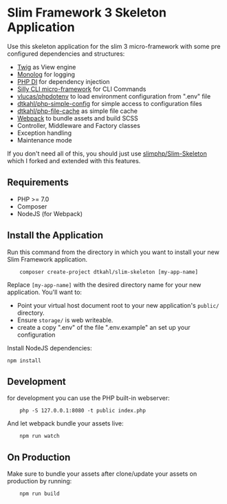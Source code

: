 # Slim Framework 3 Skeleton Application

Use this skeleton application for the slim 3 micro-framework with some pre configured dependencies and structures:

- [Twig](https://github.com/twigphp/Twig) as View engine
- [Monolog](https://github.com/monolog/monolog) for logging
- [PHP DI](https://github.com/PHP-DI/PHP-DI) for dependency injection
- [Silly CLI micro-framework](https://github.com/mnapoli/silly) for CLI Commands
- [vlucas/phpdotenv](https://github.com/vlucas/phpdotenv) to load environment configuration from ".env" file
- [dtkahl/php-simple-config](https://github.com/dtkahl/php-simple-config) for simple access to configuration files
- [dtkahl/php-file-cache](https://github.com/dtkahl/php-file-cache) as simple file cache
- [Webpack](https://github.com/webpack/webpack) to bundle assets and build SCSS 
- Controller, Middleware and Factory classes
- Exception handling
- Maintenance mode

If you don't need all of this, you should just use [slimphp/Slim-Skeleton](https://github.com/slimphp/Slim-Skeleton) which I forked and extended with this features.

## Requirements

- PHP >= 7.0
- Composer
- NodeJS (for Webpack)


## Install the Application

Run this command from the directory in which you want to install your new Slim Framework application.

```
    composer create-project dtkahl/slim-skeleton [my-app-name]
```

Replace `[my-app-name]` with the desired directory name for your new application. You'll want to:

- Point your virtual host document root to your new application's `public/` directory.
- Ensure `storage/` is web writeable.
- create a copy ".env" of the file ".env.example" an set up your configuration

Install NodeJS dependencies:

```
npm install
```


## Development

for development you can use the PHP built-in webserver:

```
    php -S 127.0.0.1:8080 -t public index.php
```

And let webpack bundle your assets live:

```
    npm run watch
```


## On Production

Make sure to bundle your assets after clone/update your assets on production by running:

```
    npm run build
```

